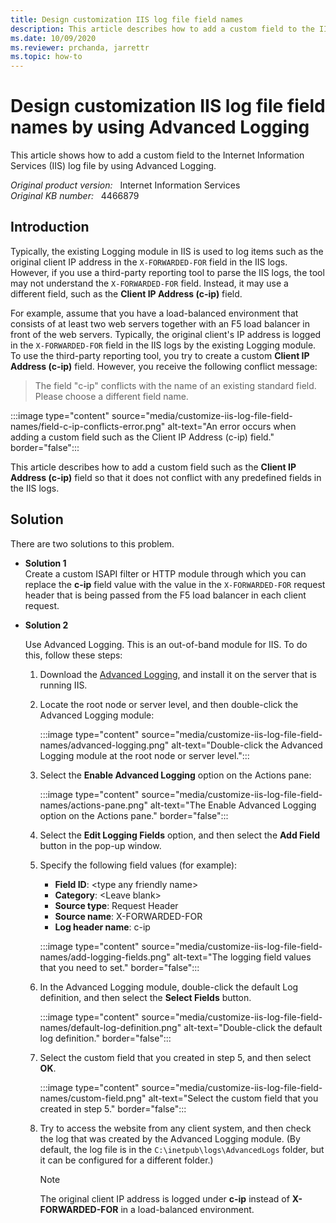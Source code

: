 ```yaml
---
title: Design customization IIS log file field names
description: This article describes how to add a custom field to the IIS log file by using Advanced Logging.
ms.date: 10/09/2020
ms.reviewer: prchanda, jarrettr
ms.topic: how-to
---
```

# Design customization IIS log file field names by using Advanced Logging

This article shows how to add a custom field to the Internet Information Services (IIS) log file by using Advanced Logging.

_Original product version:_ &nbsp; Internet Information Services  
_Original KB number:_ &nbsp; 4466879

## Introduction

Typically, the existing Logging module in IIS is used to log items such as the original client IP address in the `X-FORWARDED-FOR` field in the IIS logs. However, if you use a third-party reporting tool to parse the IIS logs, the tool may not understand the `X-FORWARDED-FOR` field. Instead, it may use a different field, such as the **Client IP Address (c-ip)** field.

For example, assume that you have a load-balanced environment that consists of at least two web servers together with an F5 load balancer in front of the web servers. Typically, the original client's IP address is logged in the `X-FORWARDED-FOR` field in the IIS logs by the existing Logging module. To use the third-party reporting tool, you try to create a custom **Client IP Address (c-ip)** field. However, you receive the following conflict message:

> The field "c-ip" conflicts with the name of an existing standard field.  
> Please choose a different field name.

:::image type="content" source="media/customize-iis-log-file-field-names/field-c-ip-conflicts-error.png" alt-text="An error occurs when adding a custom field such as the Client IP Address (c-ip) field." border="false":::

This article describes how to add a custom field such as the **Client IP Address (c-ip)** field so that it does not conflict with any predefined fields in the IIS logs.

## Solution

There are two solutions to this problem.

- **Solution 1**  
    Create a custom ISAPI filter or HTTP module through which you can replace the **c-ip** field value with the value in the `X-FORWARDED-FOR` request header that is being passed from the F5 load balancer in each client request.

- **Solution 2**  

    Use Advanced Logging. This is an out-of-band module for IIS. To do this, follow these steps:

    1. Download the [Advanced Logging](https://www.iis.net/downloads/microsoft/advanced-logging), and install it on the server that is running IIS.
    2. Locate the root node or server level, and then double-click the Advanced Logging module:

        :::image type="content" source="media/customize-iis-log-file-field-names/advanced-logging.png" alt-text="Double-click the Advanced Logging module at the root node or server level.":::

    3. Select the **Enable Advanced Logging** option on the Actions pane:

        :::image type="content" source="media/customize-iis-log-file-field-names/actions-pane.png" alt-text="The Enable Advanced Logging option on the Actions pane." border="false":::

    4. Select the **Edit Logging Fields**  option, and then select the **Add Field** button in the pop-up window.
    5. Specify the following field values (for example):

       - **Field ID**: \<type any friendly name>
       - **Category**: \<Leave blank>
       - **Source type**: Request Header
       - **Source name**: X-FORWARDED-FOR
       - **Log header name**: c-ip

       :::image type="content" source="media/customize-iis-log-file-field-names/add-logging-fields.png" alt-text="The logging field values that you need to set." border="false":::

    6. In the Advanced Logging module, double-click the default Log definition, and then select the **Select Fields**  button.

       :::image type="content" source="media/customize-iis-log-file-field-names/default-log-definition.png" alt-text="Double-click the default log definition." border="false":::

    7. Select the custom field that you created in step 5, and then select **OK**.

       :::image type="content" source="media/customize-iis-log-file-field-names/custom-field.png" alt-text="Select the custom field that you created in step 5." border="false":::

    8. Try to access the website from any client system, and then check the log that was created by the Advanced Logging module. (By default, the log file is in the `C:\inetpub\logs\AdvancedLogs` folder, but it can be configured for a different folder.)

        > [!NOTE]
        > The original client IP address is logged under **c-ip** instead of **X-FORWARDED-FOR** in a load-balanced environment.
